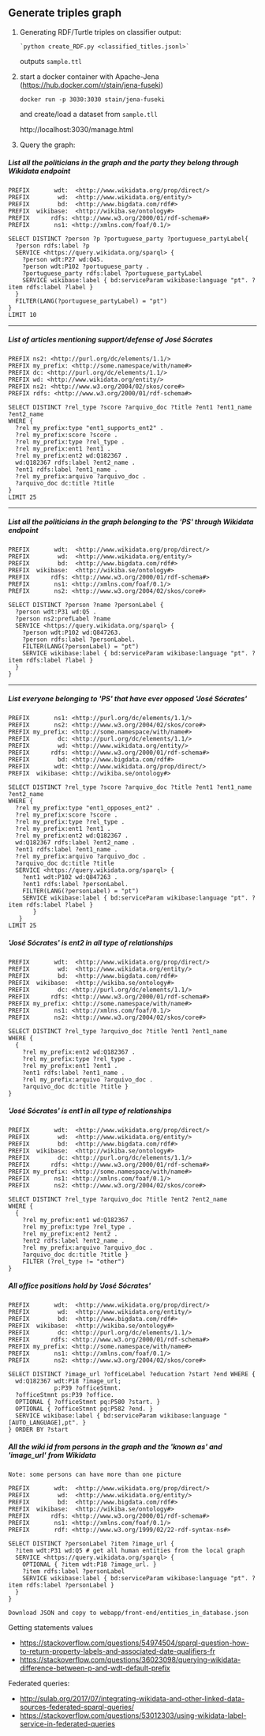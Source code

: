 ## Generate triples graph

   1. Generating RDF/Turtle triples on classifier output:
   
          `python create_RDF.py <classified_titles.jsonl>`
        
      outputs `sample.ttl`
  
   2. start a docker container with Apache-Jena (https://hub.docker.com/r/stain/jena-fuseki)
    
        `docker run -p 3030:3030 stain/jena-fuseki`
        
      and create/load a dataset from `sample.tll`
      
         http://localhost:3030/manage.html
        
   3. Query the graph:

##### List all the politicians in the graph and the party they belong through Wikidata endpoint     

    PREFIX       wdt:  <http://www.wikidata.org/prop/direct/>
    PREFIX        wd:  <http://www.wikidata.org/entity/>
    PREFIX        bd:  <http://www.bigdata.com/rdf#>
    PREFIX  wikibase:  <http://wikiba.se/ontology#>
    PREFIX      rdfs: <http://www.w3.org/2000/01/rdf-schema#>
    PREFIX 		 ns1: <http://xmlns.com/foaf/0.1/>

    SELECT DISTINCT ?person ?p ?portuguese_party ?portuguese_partyLabel{
      ?person rdfs:label ?p
      SERVICE <https://query.wikidata.org/sparql> {
        ?person wdt:P27 wd:Q45.
        ?person wdt:P102 ?portuguese_party .
        ?portuguese_party rdfs:label ?portuguese_partyLabel
        SERVICE wikibase:label { bd:serviceParam wikibase:language "pt". ?item rdfs:label ?label }
      }
      FILTER(LANG(?portuguese_partyLabel) = "pt")
    }
    LIMIT 10
    
---
##### List of articles mentioning support/defense of José Sócrates  
    
    PREFIX ns2: <http://purl.org/dc/elements/1.1/>
    PREFIX my_prefix: <http://some.namespace/with/name#>
    PREFIX dc: <http://purl.org/dc/elements/1.1/>
    PREFIX wd: <http://www.wikidata.org/entity/>
    PREFIX ns2: <http://www.w3.org/2004/02/skos/core#>
    PREFIX rdfs: <http://www.w3.org/2000/01/rdf-schema#>
    
    SELECT DISTINCT ?rel_type ?score ?arquivo_doc ?title ?ent1 ?ent1_name ?ent2_name
    WHERE {
      ?rel my_prefix:type "ent1_supports_ent2" .
      ?rel my_prefix:score ?score .
      ?rel my_prefix:type ?rel_type .
      ?rel my_prefix:ent1 ?ent1 .
      ?rel my_prefix:ent2 wd:Q182367 .
      wd:Q182367 rdfs:label ?ent2_name .
      ?ent1 rdfs:label ?ent1_name .
      ?rel my_prefix:arquivo ?arquivo_doc .
      ?arquivo_doc dc:title ?title
    }
    LIMIT 25

---
##### List all the politicians in the graph belonging to the 'PS' through Wikidata endpoint     

    PREFIX       wdt:  <http://www.wikidata.org/prop/direct/>
    PREFIX        wd:  <http://www.wikidata.org/entity/>
    PREFIX        bd:  <http://www.bigdata.com/rdf#>
    PREFIX  wikibase:  <http://wikiba.se/ontology#>
    PREFIX      rdfs: <http://www.w3.org/2000/01/rdf-schema#>
    PREFIX 		 ns1: <http://xmlns.com/foaf/0.1/>
    PREFIX		 ns2: <http://www.w3.org/2004/02/skos/core#>
    
    SELECT DISTINCT ?person ?name ?personLabel {
      ?person wdt:P31 wd:Q5 .
      ?person ns2:prefLabel ?name
      SERVICE <https://query.wikidata.org/sparql> {
        ?person wdt:P102 wd:Q847263.
        ?person rdfs:label ?personLabel.
        FILTER(LANG(?personLabel) = "pt")
        SERVICE wikibase:label { bd:serviceParam wikibase:language "pt". ?item rdfs:label ?label }
      }
    }

---
##### List everyone belonging to 'PS' that have ever opposed 'José Sócrates'

    PREFIX       ns1: <http://purl.org/dc/elements/1.1/>
    PREFIX       ns2: <http://www.w3.org/2004/02/skos/core#>
    PREFIX my_prefix: <http://some.namespace/with/name#>
    PREFIX        dc: <http://purl.org/dc/elements/1.1/>
    PREFIX        wd: <http://www.wikidata.org/entity/>
    PREFIX      rdfs: <http://www.w3.org/2000/01/rdf-schema#>
    PREFIX        bd: <http://www.bigdata.com/rdf#>
    PREFIX       wdt: <http://www.wikidata.org/prop/direct/>
    PREFIX  wikibase: <http://wikiba.se/ontology#>
    
    SELECT DISTINCT ?rel_type ?score ?arquivo_doc ?title ?ent1 ?ent1_name ?ent2_name
    WHERE {
      ?rel my_prefix:type "ent1_opposes_ent2" .
      ?rel my_prefix:score ?score .
      ?rel my_prefix:type ?rel_type .
      ?rel my_prefix:ent1 ?ent1 .
      ?rel my_prefix:ent2 wd:Q182367 .
      wd:Q182367 rdfs:label ?ent2_name .
      ?ent1 rdfs:label ?ent1_name .
      ?rel my_prefix:arquivo ?arquivo_doc .
      ?arquivo_doc dc:title ?title
      SERVICE <https://query.wikidata.org/sparql> {
        ?ent1 wdt:P102 wd:Q847263 .
        ?ent1 rdfs:label ?personLabel.
        FILTER(LANG(?personLabel) = "pt")
        SERVICE wikibase:label { bd:serviceParam wikibase:language "pt". ?item rdfs:label ?label }
           }
       }
    LIMIT 25

##### 'José Sócrates' is ent2 in all type of relationships

    PREFIX       wdt:  <http://www.wikidata.org/prop/direct/>
    PREFIX        wd:  <http://www.wikidata.org/entity/>
    PREFIX        bd:  <http://www.bigdata.com/rdf#>
    PREFIX  wikibase:  <http://wikiba.se/ontology#>
    PREFIX        dc: <http://purl.org/dc/elements/1.1/>
    PREFIX      rdfs: <http://www.w3.org/2000/01/rdf-schema#>
    PREFIX my_prefix: <http://some.namespace/with/name#>
    PREFIX 		 ns1: <http://xmlns.com/foaf/0.1/>
    PREFIX		 ns2: <http://www.w3.org/2004/02/skos/core#>
    
    SELECT DISTINCT ?rel_type ?arquivo_doc ?title ?ent1 ?ent1_name
    WHERE {
      {
        ?rel my_prefix:ent2 wd:Q182367 .
        ?rel my_prefix:type ?rel_type .
        ?rel my_prefix:ent1 ?ent1 .
        ?ent1 rdfs:label ?ent1_name . 
        ?rel my_prefix:arquivo ?arquivo_doc .
        ?arquivo_doc dc:title ?title }
    }


##### 'José Sócrates' is ent1 in all type of relationships

    PREFIX       wdt:  <http://www.wikidata.org/prop/direct/>
    PREFIX        wd:  <http://www.wikidata.org/entity/>
    PREFIX        bd:  <http://www.bigdata.com/rdf#>
    PREFIX  wikibase:  <http://wikiba.se/ontology#>
    PREFIX        dc: <http://purl.org/dc/elements/1.1/>
    PREFIX      rdfs: <http://www.w3.org/2000/01/rdf-schema#>
    PREFIX my_prefix: <http://some.namespace/with/name#>
    PREFIX 		 ns1: <http://xmlns.com/foaf/0.1/>
    PREFIX		 ns2: <http://www.w3.org/2004/02/skos/core#>
    
    SELECT DISTINCT ?rel_type ?arquivo_doc ?title ?ent2 ?ent2_name
    WHERE {
      {
        ?rel my_prefix:ent1 wd:Q182367 .
        ?rel my_prefix:type ?rel_type .
        ?rel my_prefix:ent2 ?ent2 .
        ?ent2 rdfs:label ?ent2_name . 
        ?rel my_prefix:arquivo ?arquivo_doc .
        ?arquivo_doc dc:title ?title }
        FILTER (?rel_type != "other")
    }


##### All office positions hold by 'José Sócrates'

    PREFIX       wdt:  <http://www.wikidata.org/prop/direct/>
    PREFIX        wd:  <http://www.wikidata.org/entity/>
    PREFIX        bd:  <http://www.bigdata.com/rdf#>
    PREFIX  wikibase:  <http://wikiba.se/ontology#>
    PREFIX        dc: <http://purl.org/dc/elements/1.1/>
    PREFIX      rdfs: <http://www.w3.org/2000/01/rdf-schema#>
    PREFIX my_prefix: <http://some.namespace/with/name#>
    PREFIX 		 ns1: <http://xmlns.com/foaf/0.1/>
    PREFIX		 ns2: <http://www.w3.org/2004/02/skos/core#>

    SELECT DISTINCT ?image_url ?officeLabel ?education ?start ?end WHERE {
      wd:Q182367 wdt:P18 ?image_url;
                 p:P39 ?officeStmnt.
      ?officeStmnt ps:P39 ?office.
      OPTIONAL { ?officeStmnt pq:P580 ?start. }
      OPTIONAL { ?officeStmnt pq:P582 ?end. }  
      SERVICE wikibase:label { bd:serviceParam wikibase:language "[AUTO_LANGUAGE],pt". }
    } ORDER BY ?start


##### All the wiki id from persons in the graph and the 'known as' and 'image_url' from Wikidata

    Note: some persons can have more than one picture 

    PREFIX       wdt:  <http://www.wikidata.org/prop/direct/>
    PREFIX        wd:  <http://www.wikidata.org/entity/>
    PREFIX        bd:  <http://www.bigdata.com/rdf#>
    PREFIX  wikibase:  <http://wikiba.se/ontology#>
    PREFIX      rdfs: <http://www.w3.org/2000/01/rdf-schema#>
    PREFIX 		 ns1: <http://xmlns.com/foaf/0.1/>
    PREFIX       rdf: <http://www.w3.org/1999/02/22-rdf-syntax-ns#>
    
    SELECT DISTINCT ?personLabel ?item ?image_url {
      ?item wdt:P31 wd:Q5 # get all human entities from the local graph
      SERVICE <https://query.wikidata.org/sparql> {
        OPTIONAL { ?item wdt:P18 ?image_url. }
        ?item rdfs:label ?personLabel
        SERVICE wikibase:label { bd:serviceParam wikibase:language "pt". ?item rdfs:label ?personLabel }
      }
    }
    
    Download JSON and copy to webapp/front-end/entities_in_database.json


   Getting statements values
   - https://stackoverflow.com/questions/54974504/sparql-question-how-to-return-property-labels-and-associated-date-qualifiers-fr
   - https://stackoverflow.com/questions/36023098/querying-wikidata-difference-between-p-and-wdt-default-prefix

   Federated queries: 
   - http://sulab.org/2017/07/integrating-wikidata-and-other-linked-data-sources-federated-sparql-queries/   
   - https://stackoverflow.com/questions/53012303/using-wikidata-label-service-in-federated-queries
